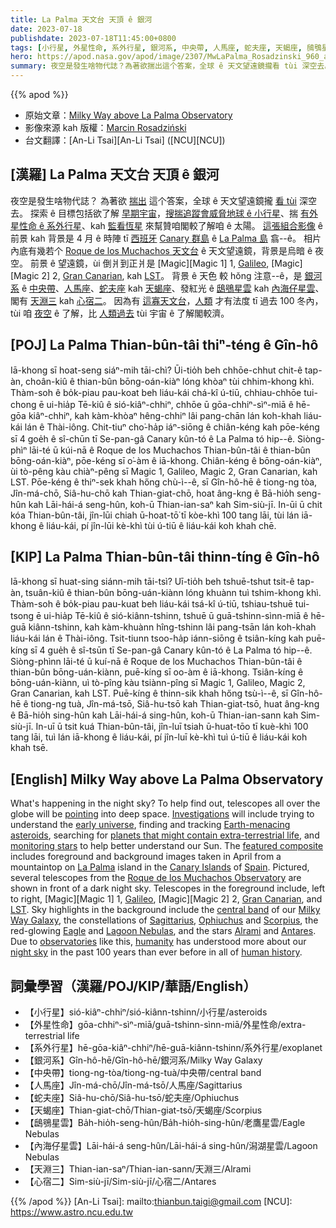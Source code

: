 ```yaml
---
title: La Palma 天文台 天頂 ê 銀河
date: 2023-07-18
publishdate: 2023-07-18T11:45:00+0800
tags: [小行星, 外星性命, 系外行星, 銀河系, 中央帶, 人馬座, 蛇夫座, 天蝎座, 鴟鴞星雲, 內海仔星雲, 天淵三, 心宿二]
hero: https://apod.nasa.gov/apod/image/2307/MwLaPalma_Rosadzinski_960_annotated.jpg
summary: 夜空是發生啥物代誌？為著欲揣出這个答案，全球 ê 天文望遠鏡攏看 tùi 深空去。
---
```


{{% apod %}}

- 原始文章：[Milky Way above La Palma Observatory](https://apod.nasa.gov/apod/ap230718.html)
- 影像來源 kah 版權：[Marcin Rosadziński](https://www.instagram.com/krakow_astrophotography/)
- 台文翻譯：[An-Li Tsai][An-Li Tsai] ([NCU][NCU])

## [漢羅] La Palma 天文台 天頂 ê 銀河
夜空是發生啥物代誌？
為著欲 [揣出][Investigations] 這个答案，全球 ê 天文望遠鏡攏 [看 tùi][pointing] 深空去。
探索 ê 目標包括欲了解 [早期宇宙][early universe]，[搜揣追蹤會威脅地球 ê 小行星][Earth-menacing asteroids]、揣 [有外星性命 ê 系外行星][planets that might contain extra-terrestrial life]、kah [監看恆星][monitoring stars] 來幫贊咱閣較了解咱 ê 太陽。
[這張組合影像][featured composite] ê 前景 kah 背景是 4 月 ê 時陣 tī [西班牙][Spain] [Canary 群島][Canary Islands] ê [La Palma 島][La Palma] 翕--ê。
相片內底有幾若个 [Roque de los Muchachos 天文台][Roque de los Muchachos Observatory] ê 天文望遠鏡，背景是烏暗 ê 夜空。 
前景 ê 望遠鏡，ùi 倒爿到正爿是 [Magic][Magic 1] 1, [Galileo][Galileo], [Magic][Magic 2] 2, [Gran Canarian][Gran Canarian], kah [LST][LST]。
背景 ê 天色 較 hŏng 注意--ê，是 [銀河系][Milky Way Galaxy] ê [中央帶][central band]、[人馬座][Sagittarius]、[蛇夫座][Ophiuchus] kah [天蝎座][Scorpius]、發紅光 ê [鴟鴞星雲][Eagle] kah [內海仔星雲][Lagoon Nebulas]、閣有 [天淵三][Alrami] kah [心宿二][Antares]。
因為有 [這寡天文台][observatories]，[人類][humanity] 才有法度 tī 過去 100 冬內，tùi 咱 [夜空][night sky] ê 了解，比 [人類過去][human history] tùi 宇宙 ê 了解閣較濟。

## [POJ] La Palma Thian-bûn-tâi thiⁿ-téng ê Gîn-hô
Iā-khong sī hoat-seng siáⁿ-mih tāi-chì?
Ūi-tio̍h beh chhōe-chhut chit-ê tap-àn, choân-kiû ê thian-bûn bōng-oán-kiàⁿ lóng khòaⁿ tùi chhim-khong khì.
Thàm-soh ê bo̍k-piau pau-koat beh liáu-kái chá-kî ú-tiū, chhiau-chhōe tui-chong ē ui-hia̍p Tē-kiû ê sió-kiâⁿ-chhiⁿ, chhōe ū gōa-chhiⁿ-sìⁿ-miā ê hē-gōa kiâⁿ-chhiⁿ, kah kàm-khòaⁿ hêng-chhiⁿ lâi pang-chān lán koh-khah liáu-kái lán ê Thài-iông.
Chit-tiuⁿ cho͘-ha̍p iáⁿ-siōng ê chiân-kéng kah pōe-kéng sī 4 goe̍h ê sî-chūn tī Se-pan-gâ Canary kûn-tó ê La Palma tó hip--ê.
Siòng-phìⁿ lāi-té ū kúi-nā ê Roque de los Muchachos Thian-bûn-tâi ê thian-bûn bōng-oán-kiàⁿ, pōe-kéng sī o͘-àm ê iā-khong.
Chiân-kéng ê bōng-oán-kiàⁿ, ùi tò-pêng kàu chiàⁿ-pêng sī Magic 1, Galileo, Magic 2, Gran Canarian, kah LST.
Pōe-kéng ê thiⁿ-sek khah hőng chù-ì--ê, sī Gîn-hô-hē ê tiong-ng tòa, Jîn-má-chō, Siâ-hu-chō kah Thian-giat-chō, hoat âng-kng ê Bā-hio̍h seng-hûn kah Lāi-hái-á seng-hûn, koh-ū Thian-ian-saⁿ kah Sim-siù-jī.
In-ūi ū chit kóa Thian-bûn-tâi, jîn-lūi chiah ū-hoat-tō͘ tī kòe-khì 100 tang lāi, tùi lán iā-khong ê liáu-kái, pí jîn-lūi kè-khì tùi ú-tiū ê liáu-kái koh khah chē.

## [KIP] La Palma Thian-bûn-tâi thinn-tíng ê Gîn-hô
Iā-khong sī huat-sing siánn-mih tāi-tsì?
Uī-tio̍h beh tshuē-tshut tsit-ê tap-àn, tsuân-kiû ê thian-bûn bōng-uán-kiànn lóng khuànn tuì tshim-khong khì.
Thàm-soh ê bo̍k-piau pau-kuat beh liáu-kái tsá-kî ú-tiū, tshiau-tshuē tui-tsong ē ui-hia̍p Tē-kiû ê sió-kiânn-tshinn, tshuē ū guā-tshinn-sìnn-miā ê hē-guā kiânn-tshinn, kah kàm-khuànn hîng-tshinn lâi pang-tsān lán koh-khah liáu-kái lán ê Thài-iông.
Tsit-tiunn tsoo-ha̍p iánn-siōng ê tsiân-kíng kah puē-kíng sī 4 gue̍h ê sî-tsūn tī Se-pan-gâ Canary kûn-tó ê La Palma tó hip--ê.
Siòng-phìnn lāi-té ū kuí-nā ê Roque de los Muchachos Thian-bûn-tâi ê thian-bûn bōng-uán-kiànn, puē-kíng sī oo-àm ê iā-khong.
Tsiân-kíng ê bōng-uán-kiànn, uì tò-pîng kàu tsiànn-pîng sī Magic 1, Galileo, Magic 2, Gran Canarian, kah LST.
Puē-kíng ê thinn-sik khah hőng tsù-ì--ê, sī Gîn-hô-hē ê tiong-ng tuà, Jîn-má-tsō, Siâ-hu-tsō kah Thian-giat-tsō, huat âng-kng ê Bā-hio̍h sing-hûn kah Lāi-hái-á sing-hûn, koh-ū Thian-ian-sann kah Sim-siù-jī.
In-uī ū tsit kuá Thian-bûn-tâi, jîn-luī tsiah ū-huat-tōo tī kuè-khì 100 tang lāi, tuì lán iā-khong ê liáu-kái, pí jîn-luī kè-khì tuì ú-tiū ê liáu-kái koh khah tsē.

## [English] Milky Way above La Palma Observatory
What's happening in the night sky?
To help find out, telescopes all over the globe will be [pointing][pointing] into deep space.
[Investigations][Investigations] will include trying to understand the [early universe][early universe], finding and tracking [Earth-menacing asteroids][Earth-menacing asteroids], searching for [planets that might contain extra-terrestrial life][planets that might contain extra-terrestrial life], and [monitoring stars][monitoring stars] to help better understand our Sun.
The [featured composite][featured composite] includes foreground and background images taken in April from a mountaintop on [La Palma][La Palma] island in the [Canary Islands][Canary Islands] of [Spain][Spain].
Pictured, several telescopes from the [Roque de los Muchachos Observatory][Roque de los Muchachos Observatory] are shown in front of a dark night sky.
Telescopes in the foreground include, left to right, [Magic][Magic 1] 1, [Galileo][Galileo], [Magic][Magic 2] 2, [Gran Canarian][Gran Canarian], and [LST][LST].
Sky highlights in the background include the [central band][central band] of our [Milky Way Galaxy][Milky Way Galaxy], the constellations of [Sagittarius][Sagittarius], [Ophiuchus][Ophiuchus] and [Scorpius][Scorpius], the red-glowing [Eagle][Eagle] and [Lagoon Nebulas][Lagoon Nebulas], and the stars [Alrami][Alrami] and [Antares][Antares].
Due to [observatories][observatories] like this, [humanity][humanity] has understood more about our [night sky][night sky] in the past 100 years than ever before in all of [human history][human history].

## 詞彙學習（漢羅/POJ/KIP/華語/English）
- 【小行星】sió-kiâⁿ-chhiⁿ/sió-kiânn-tshinn/小行星/asteroids
- 【外星性命】gōa-chhiⁿ-sìⁿ-miā/guā-tshinn-sìnn-miā/外星性命/extra-terrestrial life
- 【系外行星】hē-gōa-kiâⁿ-chhiⁿ/hē-guā-kiânn-tshinn/系外行星/exoplanet
- 【銀河系】Gîn-hô-hē/Gîn-hô-hē/銀河系/Milky Way Galaxy
- 【中央帶】tiong-ng-tòa/tiong-ng-tuà/中央帶/central band
- 【人馬座】Jîn-má-chō/Jîn-má-tsō/人馬座/Sagittarius
- 【蛇夫座】Siâ-hu-chō/Siâ-hu-tsō/蛇夫座/Ophiuchus
- 【天蝎座】Thian-giat-chō/Thian-giat-tsō/天蝎座/Scorpius
- 【鴟鴞星雲】Ba̍h-hio̍h-seng-hûn/Ba̍h-hio̍h-sing-hûn/老鷹星雲/Eagle Nebulas
- 【內海仔星雲】Lāi-hái-á seng-hûn/Lāi-hái-á sing-hûn/潟湖星雲/Lagoon Nebulas
- 【天淵三】Thian-ian-saⁿ/Thian-ian-sann/天淵三/Alrami
- 【心宿二】Sim-siù-jī/Sim-siù-jī/心宿二/Antares

{{% /apod %}}
[An-Li Tsai]: mailto:thianbun.taigi@gmail.com
[NCU]: https://www.astro.ncu.edu.tw

[copyright]: https://apod.nasa.gov/apod/fap/lib/about_apod.html#srapply
[License]: https://creativecommons.org/licenses/by/2.0/

[pointing]:https://apod.nasa.gov/apod/ap170221.html
[Investigations]:https://upload.wikimedia.org/wikipedia/commons/4/49/Cat_investigates_washing_machine_2003-07-03.png
[early universe]:https://apod.nasa.gov/apod/ap230715.html
[Earth-menacing asteroids]:https://cneos.jpl.nasa.gov/about/neo_groups.html
[planets that might contain extra-terrestrial life]:https://exoplanets.nasa.gov/
[monitoring stars]:https://apod.nasa.gov/apod/ap200217.html
[featured composite]:https://www.instagram.com/p/Cs_zV9fIztu/
[La Palma]:https://youtu.be/Ub9622tvuUM
[Canary Islands]:https://en.wikipedia.org/wiki/Canary_Islands
[Spain]:https://en.wikipedia.org/wiki/Spain
[Roque de los Muchachos Observatory]:https://youtu.be/ADH89JORFY4
[Magic]:https://en.wikipedia.org/wiki/MAGIC_(telescope)
[Galileo]:https://en.wikipedia.org/wiki/Galileo_National_Telescope
[Magic]:https://apod.nasa.gov/apod/ap200724.html
[Gran Canarian]:http://www.gtc.iac.es/gtc/gtc.php
[LST]:https://www.lst1.iac.es/
[central band]:https://apod.nasa.gov/apod/ap230620.html
[Milky Way Galaxy]:https://solarsystem.nasa.gov/resources/285/the-milky-way-galaxy/
[Sagittarius]:https://chandra.harvard.edu/photo/constellations/sagittarius.html
[Ophiuchus]:https://en.wikipedia.org/wiki/Ophiuchus
[Scorpius]:https://apod.nasa.gov/apod/ap210616.html
[Eagle]:https://apod.nasa.gov/apod/ap220812.html
[Lagoon Nebulas]:https://www.nasa.gov/feature/goddard/2017/messier-8-the-lagoon-nebula
[Alrami]:https://en.wikipedia.org/wiki/Alpha_Sagittarii
[Antares]:https://apod.nasa.gov/apod/ap220126.html
[observatories]:https://en.wikipedia.org/wiki/Observatory
[humanity]:https://apod.nasa.gov/apod/ap190818.html
[night sky]:https://solarsystem.nasa.gov/skywatching/home/
[human history]:https://en.wikipedia.org/wiki/Human_history#/media/File:World-population-1750-2015-and-un-projection-until-2100.png
